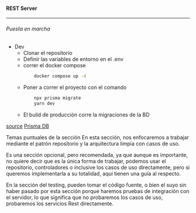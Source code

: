 ####  REST Server

----

###### Puesta en marcha 


- Dev
    * Clonar el repositorio
    * Definir las variables de entorno en el .env
    * correr el docker compose
        ```sh
            docker compose up -d
        ```
    * Poner a correr el proyecto con el comando 
        ```sh
            npx prisma migrate
            yarn dev
        ```        
    * El build de producción corre la migraciones de la BD


[source](https://developer.themoviedb.org/reference/account-details)
[Prisma DB](https://www.prisma.io/)

Temas puntuales de la sección
En esta sección, nos enfocaremos a trabajar mediante el patrón repositorio y la arquitectura limpia con casos de uso.

Es una sección opcional, pero recomendada, ya que aunque es importante, no quiere decir que es la única forma de trabajar, podemos usar el repositorio, controladores o inclusive los casos de uso directamente, pero si queremos implementarla a su totalidad, aquí tienen una guía al respecto.



En la sección del testing, pueden tomar el código fuente, o bien el suyo sin haber pasado por esta sección porque haremos pruebas de integración con el servidor, lo que significa que no probaremos los casos de uso, probaremos los servicios Rest directamente.